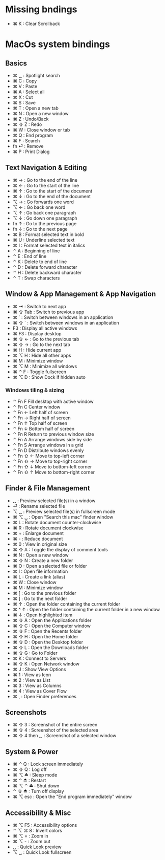 # Missing bndings

- ⌘ K : Clear Scrollback


# MacOs system bindings

## Basics

  - ⌘ ␣ :  Spotlight search   
  - ⌘ C :  Copy 
  - ⌘ V :  Paste 
  - ⌘ A :  Select all  
  - ⌘ X :  Cut  
  - ⌘ S :  Save  
  - ⌘ T :  Open a new tab  
  - ⌘ N :  Open a new window  
  - ⌘ Z :  Undo/Back  
  - ⌘ ⇧ Z : Redo  
  - ⌘ W : Close window or tab  
  - ⌘ Q :  End program  
  - ⌘ F :  Search  
  - fn ⏎ :  Remove  
  - ⌘ P : Print Dialog
  
## Text Navigation & Editing

  - ⌘ → :  Go to the end of the line 
  - ⌘ ← :  Go to the start of the line 
  - ⌘ ↑ :  Go to the start of the document 
  - ⌘ ↓ :  Go to the end of the document 
  - ⌥ → :  Go forwards one word 
  - ⌥ ← :  Go back one word 
  - ⌥ ↑ :  Go back one paragraph 
  - ⌥ ↓ :  Go down one paragraph 
  - fn ↑ :  Go to the previous page 
  - fn ↓ :  Go to the next page 
  - ⌘ B :  Format selected text in bold 
  - ⌘ U :  Underline selected text 
  - ⌘ I :  Format selected text in italics 
  - ⌃ A : Beginning of line
  - ⌃ E : End of line
  - ⌃ K : Delete to end of line
  - ⌃ D : Delete forward character
  - ⌃ H : Delete backward character
  - ⌃ T : Swap characters

## Window & App Management & App Navigation

  - ⌘ ⇥ :  Switch to next app
  - ⌘ ⇧ Tab : Switch to previous app
  - ⌘ ` :  Switch between windows in an application 
  - ⌘ ⇧ ` :  Switch between windows in an application 
  - F3 :  Display all active windows 
  - ⌘ F3 :  Display desktop 
  - ⌘ ⇧ ← :  Go to the previous tab  
  - ⌘ ⇧ → :  Go to the next tab  
  - ⌘ H : Hide current app
  - ⌘ ⌥ H : Hide all other apps
  - ⌘ M : Minimize window
  - ⌘ ⌥ M : Minimize all windows
  - ⌘ ⌃ F : Toggle fullscreen
  - ⌘ ⌥ D : Show Dock if hidden auto


### Windows tiling & sizing

- ⌃ Fn F	Fill desktop with active window
- ⌃ Fn C	Center window
- ⌃ Fn ←	Left half of screen
- ⌃ Fn →	Right half of screen
- ⌃ Fn ↑	Top half of screen
- ⌃ Fn ↓	Bottom half of screen
- ⌃ Fn R	Return to previous window size
- ⌃ Fn A	Arrange windows side by side
- ⌃ Fn S	Arrange windows in a grid
- ⌃ Fn D	Distribute windows evenly
- ⌃ Fn ⇧ ←	Move to top-left corner
- ⌃ Fn ⇧ →	Move to top-right corner
- ⌃ Fn ⇧ ↓	Move to bottom-left corner
- ⌃ Fn ⇧ ↑	Move to bottom-right corner

  
## Finder & File Management 

  - ␣ :  Preview selected file(s) in a window 
  - ⏎ :  Rename selected file 
  - ⌥ ␣ :  Preview selected file(s) in fullscreen mode 
  - ⌘ ⌥ ␣ : Open "Search this mac" finder window
  - ⌘ L :  Rotate document counter-clockwise 
  - ⌘ R :  Rotate document clockwise 
  - ⌘ + :  Enlarge document 
  - ⌘ - :  Reduce document 
  - ⌘ 0 :  View in original size 
  - ⌘ ⇧ A :  Toggle the display of comment tools 
  - ⌘ N :  Open a new window 
  - ⌘ ⇧ N :  Create a new folder 
  - ⌘ O :  Open a selected file or folder 
  - ⌘ I :  Open file information 
  - ⌘ L :  Create a link (alias) 
  - ⌘ W :  Close window 
  - ⌘ M :  Minimize window 
  - ⌘ [ :  Go to the previous folder 
  - ⌘ ] :  Go to the next folder 
  - ⌘ ↑ :  Open the folder containing the current folder 
  - ⌘ ^ ↑ :  Open the folder containing the current folder in a new window 
  - ⌘ ↓ :  Open highlighted item 
  - ⌘ ⇧ A :  Open the Applications folder 
  - ⌘ ⇧ C :  Open the Computer window 
  - ⌘ ⇧ F :  Open the Recents folder 
  - ⌘ ⇧ H :  Open the Home folder 
  - ⌘ ⇧ D :  Open the Desktop folder 
  - ⌘ ⇧ L :  Open the Downloads folder 
  - ⌘ ⇧ G :  Go to Folder 
  - ⌘ K :  Connect to Servers 
  - ⌘ ⇧ K :  Open Network window 
  - ⌘ J :  Show View Options 
  - ⌘ 1 :  View as Icon 
  - ⌘ 2 :  View as List 
  - ⌘ 3 :  View as Columns 
  - ⌘ 4 :  View as Cover Flow 
  - ⌘ , :  Open Finder preferences 

## Screenshots

  - ⌘ ⇧ 3 :  Screenshot of the entire screen 
  - ⌘ ⇧ 4 :  Screenshot of the selected area 
  - ⌘ ⇧ 4 then ␣ :  Screenshot of a selected window 

## System & Power  

  - ⌘ ⌃ Q :  Lock screen immediately 
  - ⌘ ⇧ Q :  Log off 
  - ⌘ ⌥ ⏏ :  Sleep mode 
  - ⌘ ⌃ ⏏ :  Restart 
  - ⌘ ⌥ ⌃ ⏏ :  Shut down 
  - ⌃ ⇧ ⏏ :  Turn off display 
  - ⌘ ⌥ esc :  Open the "End program immediately" window 

## Accessibility & Misc

  - ⌘ ⌥ F5 : Accessibility options
  - ⌃ ⌥ ⌘ 8 : Invert colors
  - ⌘ ⌥ = : Zoom in
  - ⌘ ⌥ - : Zoom out
  - ␣ : Quick Look preview
  - ⌥ ␣ : Quick Look fullscreen
